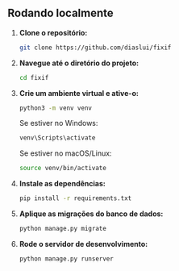 
## Rodando localmente

1. **Clone o repositório:**
   ```bash
   git clone https://github.com/diaslui/fixif
   ```

2. **Navegue até o diretório do projeto:**
   ```bash
   cd fixif
   ```

3. **Crie um ambiente virtual e ative-o:**
   ```bash
   python3 -m venv venv
   ```
   Se estiver no Windows:
   ```bash
   venv\Scripts\activate
   ```
    Se estiver no macOS/Linux:
    ```bash
    source venv/bin/activate
    ```

4. **Instale as dependências:**
    ```bash
    pip install -r requirements.txt
    ```

5. **Aplique as migrações do banco de dados:**
    ```bash
    python manage.py migrate
    ```
6. **Rode o servidor de desenvolvimento:**
    ```bash
    python manage.py runserver
    ```